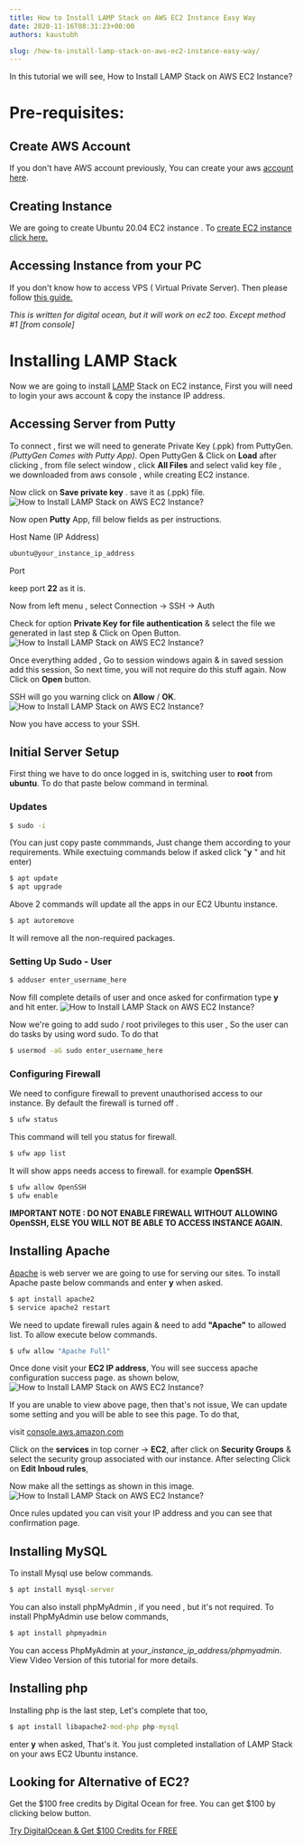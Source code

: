 ```yaml
---
title: How to Install LAMP Stack on AWS EC2 Instance Easy Way
date: 2020-11-16T08:31:23+00:00
authors: kaustubh

slug: /how-to-install-lamp-stack-on-aws-ec2-instance-easy-way/
---
```

In this tutorial we will see, How to Install LAMP Stack on AWS EC2 Instance?

# Pre-requisites:

## Create AWS Account

If you don't have AWS account previously, You can create your aws [account here](https://blog.kaustubh.codes/how-to-create-aws-account/).

## Creating Instance

We are going to create Ubuntu 20.04 EC2 instance . To [create EC2 instance click here.](https://blog.kaustubh.codes/how-to-create-an-aws-ubuntu-instance-in-5-minutes/)

## Accessing Instance from your PC

If you don't know how to access VPS ( Virtual Private Server). Then please follow [this guide.](https://blog.kaustubh.codes/how-to-access-digital-ocean-droplet-the-best-way/) 

_This is written for digital ocean, but it will work on ec2 too. Except method #1 [from console]_

# Installing LAMP Stack

Now we are going to install [LAMP](https://en.wikipedia.org/wiki/LAMP_(software_bundle)) Stack on EC2 instance, First you will need to login your aws account & copy the instance IP address. 

## Accessing Server from Putty

To connect , first we will need to generate Private Key (.ppk) from PuttyGen. _(PuttyGen Comes with Putty App)_. Open PuttyGen & Click on **Load** after clicking , from file select window , click **All Files** and select valid key file , we downloaded from aws console , while creating EC2 instance.

Now click on **Save private key** . save it as (.ppk) file.
![How to Install LAMP Stack on AWS EC2 Instance?
](https://kaustubhk24.netlify.app/imgs/wp-content/uploads/2020/11/image-2.png) 

Now open **Putty** App, fill below fields as per instructions.

Host Name (IP Address)

```cmd title="cmd"
ubuntu@your_instance_ip_address
```

Port

keep port **22** as it is.

Now from left menu , select Connection -> SSH -> Auth

Check for option **Private Key for file authentication** & select the file we generated in last step & Click on Open Button.
![How to Install LAMP Stack on AWS EC2 Instance?](https://kaustubhk24.netlify.app/imgs/wp-content/uploads/2020/11/image-3.png) 

Once everything added , Go to session windows again & in saved session add this session, So next time, you will not require do this stuff again. Now Click on **Open** button.

SSH will go you warning click on **Allow** / **OK**.
![How to Install LAMP Stack on AWS EC2 Instance?](https://kaustubhk24.netlify.app/imgs/wp-content/uploads/2020/11/image-4.png) 

Now you have access to your SSH.

## Initial Server Setup

First thing we have to do once logged in is, switching user to **root** from **ubuntu**. To do that paste below command in terminal.

### Updates

```cmd title="cmd"
$ sudo -i
```

(You can just copy paste commmands, Just change them according to your requirements. While exectuing commands below if asked click "**y** " and hit enter)

```cmd title="cmd"
$ apt update
$ apt upgrade
```

Above 2 commands will update all the apps in our EC2 Ubuntu instance.

```cmd title="cmd"
$ apt autoremove
```

It will remove all the non-required packages.

### Setting Up Sudo - User

```cmd title="cmd"
$ adduser enter_username_here
```

Now fill complete details of user and once asked for confirmation type **y** and hit enter.
![How to Install LAMP Stack on AWS EC2 Instance?](https://kaustubhk24.netlify.app/imgs/wp-content/uploads/2020/11/image-5.png) 

Now we're going to add sudo / root privileges to this user , So the user can do tasks by using word sudo. To do that

```cmd title="cmd"
$ usermod -aG sudo enter_username_here
```



### Configuring Firewall 

We need to configure firewall to prevent unauthorised access to our instance. By default the firewall is turned off .

```cmd title="cmd"
$ ufw status
```

This command will tell you status for firewall.

```cmd title="cmd"
$ ufw app list
```

It will show apps needs access to firewall. for example **OpenSSH**.

```cmd title="cmd"
$ ufw allow OpenSSH
$ ufw enable
```

**IMPORTANT NOTE : DO NOT ENABLE FIREWALL WITHOUT ALLOWING OpenSSH, ELSE YOU WILL NOT BE ABLE TO ACCESS INSTANCE AGAIN.**

## Installing Apache

[Apache](https://en.wikipedia.org/wiki/Apache) is web server we are going to use for serving our sites. To install Apache paste below commands and enter **y** when asked.

```cmd title="cmd"
$ apt install apache2
$ service apache2 restart
```

We need to update firewall rules again & need to add **"Apache"** to allowed list. To allow execute below commands.

```cmd title="cmd"
$ ufw allow "Apache Full"
```

Once done visit your **EC2 IP address**, You will see success apache configuration success page. as shown below,
![How to Install LAMP Stack on AWS EC2 Instance?](https://kaustubhk24.netlify.app/imgs/wp-content/uploads/2020/10/image-17.png) 

If you are unable to view above page, then that's not issue, We can update some setting and you will be able to see this page. To do that,

visit [console.aws.amazon.com](https://console.aws.amazon.com)

Click on the **services** in top corner -> **EC2**, after click on **Security Groups** & select the security group associated with our instance. After selecting Click on **Edit Inboud rules**,

Now make all the settings as shown in this image.
![How to Install LAMP Stack on AWS EC2 Instance?](https://kaustubhk24.netlify.app/imgs/wp-content/uploads/2020/11/image-6-1024x307.png) 

Once rules updated you can visit your IP address and you can see that confirmation page.

## Installing MySQL

To install Mysql use below commands.

```cmd title="cmd"
$ apt install mysql-server
```

You can also install phpMyAdmin , if you need , but it's not required. To install PhpMyAdmin use below commands,

```cmd title="cmd"
$ apt install phpmyadmin
```

You can access PhpMyAdmin at _your_instance_ip_address/phpmyadmin_. View Video Version of this tutorial for more details.

## Installing php

Installing php is the last step, Let's complete that too,

```cmd title="cmd"
$ apt install libapache2-mod-php php-mysql
```

enter **y** when asked, That's it. You just completed installation of LAMP Stack on your aws EC2 Ubuntu instance.






## Looking for Alternative of EC2? 


Get the $100 free credits by Digital Ocean for free. You can get $100 by clicking below button.



[Try DigitalOcean & Get $100 Credits for FREE](https://m.do.co/c/253fdc8807b5)

